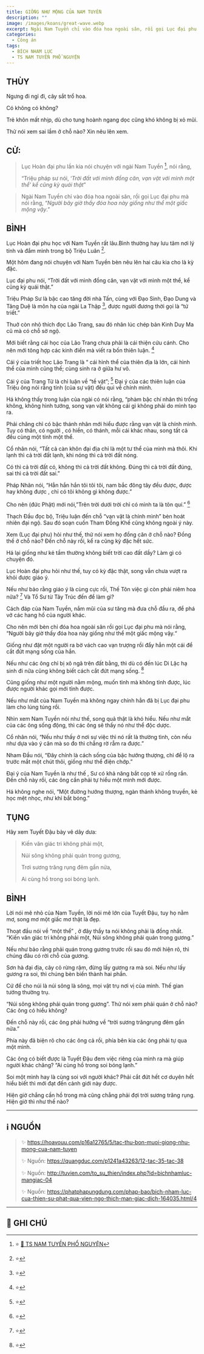 ```yaml
---
title: GIỐNG NHƯ MỘNG CỦA NAM TUYỀN
description: ""
image: /images/koans/great-wave.webp
excerpt: Ngài Nam Tuyền chỉ vào đóa hoa ngoài sân, rồi gọi Lục đại phu mà nói rằng, 'Người bây giờ thấy đóa hoa này giống như thể một giấc mộng vậy'
categories:
  - Công án
tags:
  - BÍCH NHAM LỤC
  - TS NAM TUYỀN PHỔ NGUYỆN
---
```


## THÙY

Ngưng đi ngỉ đi, cây sắt trổ hoa.

Có không có không?

Trẻ khôn mất nhịp, dù cho tung hoành ngang dọc cũng khó không bị xỏ mũi.

Thử nói xem sai lầm ở chỗ nào? Xin nêu lên xem.

## CỬ:

> Lục Hoàn đại phu lần kia nói chuyện với ngài Nam Tuyền [^1], nói rằng,
>
> “Triệu pháp sư nói, ‘_Trời đất với mình đồng căn, vạn vật với mình một thể’ kể cũng kỳ quái thật_”

> Ngài Nam Tuyền chỉ vào đóa hoa ngoài sân, rồi gọi Lục đại phu mà nói rằng, “_Người bây giờ thấy đóa hoa này giống như thể một giấc mộng vậy_.”

## BÌNH

Lục Hoàn đại phu học với Nam Tuyền rất lâu.Bình thường hay lưu tâm nơi lý tính và đắm mình trong bộ Triệu Luân [^17].

Một hôm đang nói chuyện với Nam Tuyền bèn nêu lên hai câu kia cho là kỳ đặc.

Lục đại phu nói, “Trời đất với mình đồng căn, vạn vật với mình một thể, kể cũng kỳ quái thật.”

Triệu Pháp Sư là bậc cao tăng đời nhà Tấn, cùng với Đạo Sinh, Đạo Dung và Tăng Duệ là môn hạ của ngài La Thập [^18], được người đương thời gọi là “tứ triết.”

Thuở còn nhỏ thích đọc Lão Trang, sau đó nhân lúc chép bản Kinh Duy Ma cũ mà có chỗ sờ ngộ.

Mới biết rằng cái học của Lão Trang chưa phải là cái thiện cứu cánh. Cho nên mới tông hợp các kinh điển mà viết ra bốn thiên luận. [^19]

Cái ý của triết học Lão Trang là “ cái hình thể của thiên địa là lớn, cái hình thể của mình cũng thế; cùng sinh ra ở giữa hư vô.

Cái ý của Trang Tử là chỉ luận về “tề vật”; [^20] Đại ý của các thiên luận của Triệu ông nói rằng tính (của sự vật) đều qui về chính mình.

Há không thấy trong luận của ngài có nói rằng, “phàm bậc chí nhân thì trống không, không hình tướng, song vạn vật không cái gì không phải do mình tạo ra.

Phải chăng chỉ có bậc thánh nhân mới hiểu được rằng vạn vật là chính mình. Tuy có thân, có người , có hiền, có thánh, mỗi cái khác nhau, song tất cả đều cùng một tính một thể.

Cổ nhân nói, “Tất cả càn khôn đại địa chỉ là một tư thể của mình mà thôi. Khi lạnh thì cả trời đất lạnh, khi nóng thì cả trời đất nóng.

Có thì cả trời đất có, không thì cả trời đất không. Đúng thì cả trời đất đúng, sai thì cả trời đất sai.”

Pháp Nhãn nói, “Hẳn hắn hắn tôi tôi tôi, nam bắc đông tây đều được, được hay không được , chỉ có tôi không gì không được.”

Cho nên (đức Phật) mới nói,”Trên trời dưới trời chỉ có mình ta là tôn quí.” [^21]

Thạch Đầu đọc bộ, Triệu luận đến chỗ “vạn vật là chính mình” bèn hoát nhiên đại ngộ. Sau đó soạn cuốn Tham Đồng Khế cũng không ngoài ý này.

Xem (Lục đại phu) hỏi như thế, thử nói xem họ đồng căn ở chỗ nào? Đồng thế ở chỗ nào? Đến chỗ này rồi, kể ra cũng kỳ đặc hết sức.

Há lại giống như kẻ tầm thường không biết trời cao đất dầy? Làm gì có chuyện đó.

Lục Hoàn đại phu hỏi như thế, tuy có kỳ đặc thật, song vẫn chưa vượt ra khỏi được giáo ý.

Nếu như bảo rằng giáo ý là cùng cực rồi, Thế Tôn việc gì còn phải niêm hoa nữa? [^22] Và Tổ Sư từ Tây Trúc đến để làm gì?

Cách đáp của Nam Tuyền, nắm mũi của sư tăng mà đưa chỗ đầu ra, để phá vở các hang hố của người khác.

Cho nên mới bèn chỉ đóa hoa ngoài sân rồi gọi Lục đại phu mà nói rằng, “Người bây giờ thấy đóa hoa này giống như thể một giấc mộng vậy.“

Giống như đặt một người ra bờ vách cao vạn trượng rồi đẩy hẳn một cái để cắt đứt mạng sống của hắn.

Nếu như các ông chỉ bị xô ngã trên đất bằng, thì dù có đến lúc Di Lặc hạ sinh đi nữa cũng không biết cách cắt đứt mạng sống. [^23]

Cũng giống như một người nằm mộng, muốn tỉnh mà không tỉnh được, lúc được người khác gọi mới tỉnh được.

Nếu như mắt của Nam Tuyền mà không ngay chính hẳn đã bị Lục đại phu làm cho lúng túng rồi.

Nhìn xem Nam Tuyền nói như thế, song quả thật là khó hiểu. Nếu như mắt của các ông sống động, thì các ông sẽ thấy nó như thể độc dược.

Cổ nhân nói, “Nếu như thấy ở nơi sự việc thì nó rất là thường tình, còn nếu như dựa vào ý căn mà so đo thì chẳng rờ rẫm ra được.”

Nham Đầu nói, “Đây chính là cách sống của bậc hướng thượng, chỉ để lộ ra trước mắt một chút thôi, giống như thể điện chớp.”

Đại ý của Nam Tuyền là như thế , Sư có khả năng bắt cọp tê xử rồng rắn. Đến chỗ này rồi, các ông cần phải tự hiểu một mình mới được.

Há không nghe nói, “Một đường hướng thượng, ngàn thánh không truyền, kẻ học mệt nhọc, như khỉ bắt bóng.”

## TỤNG

Hãy xem Tuyết Đậu bày vẽ dây dưa:

> Kiến văn giác tri không phải một,
>
> Núi sông không phải quán trong gương,
>
> Trơi sương trăng rụng đêm gần nửa,
>
> Ai cùng hồ trong soi bóng lạnh.

## BÌNH

Lời nói mê nhỏ của Nam Tuyền, lời nói mê lớn của Tuyết Đậu, tuy họ nằm mơ, song mơ một giấc mơ thật là đẹp.

Thoạt đầu nói về “một thể” , ở đây thầy ta nói không phải là đồng nhất. “Kiến văn giác tri không phải một, Núi sông không phải quán trong gương.”

Nếu như bảo rằng phải quán trong gương trước rồi sau đó mới hiện rõ, thì chúng đâu có rời chỗ của gương.

Sơn hà đại địa, cây cỏ rừng rậm, đừng lấy gương ra mà soi. Nếu như lấy gương ra soi, thì chúng bèn biến thành hai phần.

Cứ để cho núi là núi sông là sông, mọi vật trụ nơi vị của mình. Thế gian tướng thường trụ.

“Núi sông không phải quán trong gương”. Thử nói xem phải quán ở chỗ nào? Các ông có hiểu không?

Đến chỗ này rồi, các ông phải hướng về “trời sương trăngrụng đêm gần nửa.”

Phía này đã biện rõ cho các ông cả rồi, phía bên kia các ông phải tự qua một mình.

Các ông có biết được là Tuyết Đậu đem việc riêng của mình ra mà giúp người khác chăng? “Ai cùng hồ trong soi bóng lạnh.”

Soi một mình hay là cùng soi với người khác? Phải cắt đứt hết cơ duyên hết hiểu biết thì mới đạt đến cảnh giới này được.

Hiện giờ chẳng cần hồ trong mà cũng chẳng phải đợi trời sương trăng rụng. Hiện giờ thì như thế nào?

<hr class="blog-rule" />

## ℹ️ NGUỒN

> ✨ https://hoavouu.com/p16a12765/5/tac-thu-bon-muoi-giong-nhu-mong-cua-nam-tuyen
>
> ✨ Nguồn: https://quangduc.com/p1241a43263/12-tac-35-tac-38
>
> ✨ Nguồn: http://tuvien.com/to_su_thien/index.php?id=bichnhamluc-mangiac-04
>
> ✨ Nguồn: https://phatphapungdung.com/phap-bao/bich-nham-luc-cua-thien-su-phat-qua-vien-ngo-thich-man-giac-dich-164035.html/4

<hr class="blog-rule" />

## 📌 GHI CHÚ

[^1]: ⭐️ <a href="/masters/ts-nam-tuyen-pho-nguyen/" target="_blank">🔗 TS NAM TUYỀN PHỔ NGUYỆN</a>

[^17]: ⭐️

[^18]: ⭐️

[^19]: ⭐️

[^20]: ⭐️

[^21]: ⭐️

[^22]: ⭐️

[^23]: ⭐️
